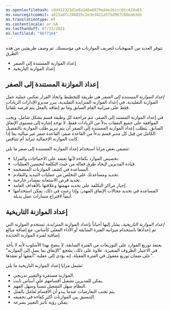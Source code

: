 ```yaml
---
ms.openlocfilehash: cdd412321d1e8a146a6879ed4e16ccc01c428a65
ms.sourcegitcommit: a411adfc246835c2e3e3421a575d907c66eab3eb
ms.translationtype: HT
ms.contentlocale: ar-SA
ms.lasthandoff: 07/22/2021
ms.locfileid: "6677164"
---
```

تتوفر العديد من المنهجيات لتعريف الموازنات في مؤسستك. تم وصف طريقتين من هذه الطرق:

-   إعداد الموازنة المستندة إلى الصفر
-   إعداد الموازنة التاريخية

## <a name="zero-based-budgeting"></a>إعداد الموازنة المستندة إلى الصفر 

*إعداد الموازنة المستندة إلى الصفر* هي طريقة للتخطيط واتخاذ القرار تعكس عملية عمل الموازنة التقليدية. في إعداد الموازنة المتزايدة التقليدية، يبرر مديرو الإدارات الزيادات فقط على ميزانية العام السابق وما تم إنفاقه بالفعل يتم فرضه تلقائياً.

في إعداد الموازنة المستند إلى الصفر، تتم مراجعة كل وظيفة قسم بشكل شامل، ويجب الموافقة على جميع النفقات بدلاً من الزيادات فقط. لا توجد إشارة إلى مستوى الإنفاق السابق.
يتطلب إعداد الموازنة المستندة إلى الصفر أن يتم تبرير طلب الموازنة بالتفصيل الكامل من قِبل كل مدير قسم بدءاً من القاعدة صفر.
القاعدة صفر غير مبالية بما إذا كانت الموازنة الإجمالية تتزايد أم تتناقص.

تتضمن بعض مزايا استخدام إعداد الموازنة المستندة إلى صفر ما يلي:

-   تخصيص الموارد بكفاءة لأنها تعتمد على الاحتياجات والمزايا.
-   قيادة المديرين لإيجاد طرق فعالة من حيث التكلفة لتحسين العمليات.
-   المساعدة في كشف الموازنات المتضخمة.
-   تحديد ومساعدتك على التخلص من عمليات التبديد والتقادم.
-   تحديد فرص الاستعانة بمصادر خارجية.
-   إجبار مراكز التكلفة على تحديد مهمتها وعلاقتها بالأهداف العامة.
-   المساعدة في تحديد مجالات الإنفاق المهدر، وإذا رغبت في ذلك، يمكن استخدامها أيضاً لاقتراح مسارات عمل بديلة.

## <a name="historical-budgeting"></a>إعداد الموازنة التاريخية 

*إعداد الموازنة التاريخية*، يشار إليها أحياناً بإعداد الموازنة المتزايدة، تستخدم الموازنة التي تم إعدادها باستخدام ميزانية الفترة السابقة أو الأداء الفعلي كأساس، مع إضافة مبالغ إضافية لفترة الموازنة الجديدة.

يعتمد توزيع الموارد على التوزيعات من الفترة السابقة. لا ينصح بهذا الأسلوب لأنه لا يأخذ في الاعتبار الظروف المتغيرة. علاوة على ذلك، يشجع "الإنفاق بما يصل إلى الموازنة" على ضمان توزيع معقول في الفترة المقبلة. إنه يؤدي إلى عقلية "أنفقها أو تفقدها".

تشمل مزايا إعداد الموازنة التاريخية ما يلي:

-   الموازنة مستقرة والتغيير تدريجي.
-   يمكن للمديرين تشغيل أقسامهم على أساس ثابت.
-   النظام سهل التشغيل نسبياً وسهل الفهم.
-   يتم تجنب التعارضات عندما يبدو أن الأقسام تُعامل بالمثل.
-   التنسيق بين الموازنات أكثر كفاءة في تحقيقه.
-   يمكن رؤية تأثير التغيير بسرعة.
